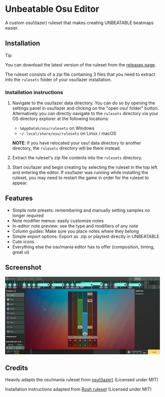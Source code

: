 # Unbeatable Osu Editor

A custom osu!(lazer) ruleset that makes creating UNBEATABLE beatmaps easier.

## Installation

> [!TIP]
> You can download the latest version of the ruleset from the [releases page](https://github.com/ErikGXDev/UnbeatableOsuEditor/releases).

The ruleset consists of a zip file containing 3 files that you need to extract into the `rulesets` folder of your osu!lazer installation.

### Installation instructions

1. Navigate to the osu!lazer data directory. You can do so by opening the settings panel in osu!lazer and clicking on the "open osu! folder" button. Alternatively you can directly navigate to the `rulesets` directory via your OS directory explorer at the following locations:

   - `%AppData%/osu/rulesets` on Windows
   - `~/.local/share/osu/rulesets` on Linux / macOS

   **NOTE**: If you have relocated your osu! data directory to another directory, the `rulesets` directory will be there instead.

2. Extract the ruleset's zip file contents into the `rulesets` directory.

3. Start osu!lazer and begin creating by selecting the ruleset in the top left and entering the editor.
   If osu!lazer was running while installing the ruleset, you may need to restart the game in order for the ruleset to appear.

## Features

- Simple note presets: remembering and manually setting samples no longer required
- Note modifier menus: easily customize notes
- In-editor note preview: see the type and modifiers of any note
- Column guides: Make sure you place notes where they belong
- Simple export options: Export as .zip or playtest directly in UNBEATABLE
- Cute icons
- Everything else the osu!mania editor has to offer (composition, timing, great ui)

## Screenshot

![alt text](images/screenshot.png)

## Credits

Heavily adapts the osu!mania ruleset from [osu!(lazer)](https://github.com/ppy/osu) (Licensed under MIT)

Installation instructions adapted from [Rush ruleset](https://github.com/Beamographic/rush) (Licensed under MIT)
